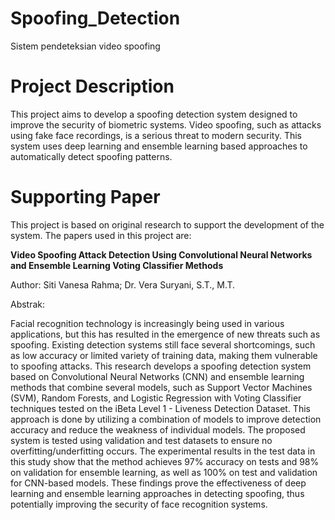 # Spoofing_Detection
Sistem pendeteksian video spoofing

# Project Description
This project aims to develop a spoofing detection system designed to improve the security of biometric systems. Video spoofing, such as attacks using fake face recordings, is a serious threat to modern security. This system uses deep learning and ensemble learning based approaches to automatically detect spoofing patterns.

# Supporting Paper
This project is based on original research to support the development of the system. The papers used in this project are:

**Video Spoofing Attack Detection Using Convolutional Neural Networks and Ensemble Learning Voting Classifier Methods**

Author: Siti Vanesa Rahma; Dr. Vera Suryani, S.T., M.T.

Abstrak:

Facial recognition technology is increasingly being used in various applications, but this has resulted in the emergence of new threats such as spoofing. Existing detection systems still face several shortcomings, such as low accuracy or limited variety of training data, making them vulnerable to spoofing attacks. This research develops a spoofing detection system based on Convolutional Neural Networks (CNN) and ensemble learning methods that combine several models, such as Support Vector Machines (SVM), Random Forests, and Logistic Regression with Voting Classifier techniques tested on the iBeta Level 1 - Liveness Detection Dataset. This approach is done by utilizing a combination of models to improve detection accuracy and reduce the weakness of individual models. The proposed system is tested using validation and test datasets to ensure no overfitting/underfitting occurs. The experimental results in the test data in this study show that the method achieves 97% accuracy on tests and 98% on validation for ensemble learning, as well as 100% on test and validation for CNN-based models. These findings prove the effectiveness of deep learning and ensemble learning approaches in detecting spoofing, thus potentially improving the security of face recognition systems.
